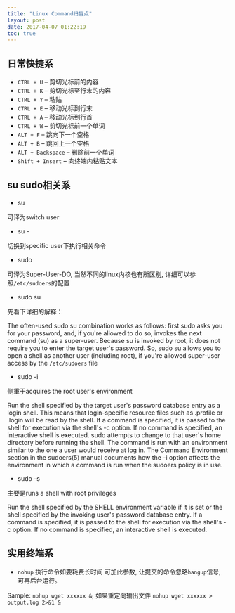 ```yaml
---
title: "Linux Command扫盲点"
layout: post
date: 2017-04-07 01:22:19
toc: true
---
```


## 日常快捷系 ##

* `CTRL + U` – 剪切光标前的内容
* `CTRL + K` – 剪切光标至行末的内容
* `CTRL + Y` – 粘贴
* `CTRL + E` – 移动光标到行末
* `CTRL + A` – 移动光标到行首
* `CTRL + W` – 剪切光标前一个单词
* `ALT + F` – 跳向下一个空格
* `ALT + B` – 跳回上一个空格
* `ALT + Backspace` – 删除前一个单词
* `Shift + Insert` – 向终端内粘贴文本

## su sudo相关系 ##

* su

可译为switch user

* su -

切换到specific user下执行相关命令

* sudo

可译为Super-User-DO, 当然不同的linux内核也有所区别, 详细可以参照`/etc/sudoers`的配置

* sudo su

先看下详细的解释：

The often-used sudo su combination works as follows: first sudo asks you for your password, and, if you're allowed to do so, invokes the next command (su) as a super-user. Because su is invoked by root, it does not require you to enter the target user's password. So, sudo su allows you to open a shell as another user (including root), if you're allowed super-user access by the `/etc/sudoers` file

* sudo -i

侧重于acquires the root user's environment

Run the shell specified by the target user's password database entry as a login shell.  This means that login-specific resource files such as .profile or .login will be read by the shell.  If a command is specified, it is passed to the shell for execution via the shell's -c option.  If no command is specified, an interactive shell is executed.  sudo attempts to change to that user's home directory before running the shell.  The command is run with an environment similar to the one a user would receive at log in.  The Command Environment section in the sudoers(5) manual documents how the -i option affects the environment in which a command is run when the sudoers policy is in use.

* sudo -s

主要是runs a shell with root privileges

Run the shell specified by the SHELL environment variable if it is set or the shell specified by the invoking user's password database entry.  If a command is specified, it is passed to the shell for execution via the shell's -c option.  If no command is specified, an interactive shell is executed.

## 实用终端系 ##

* `nohup` 执行命令如要耗费长时间 可加此参数, 让提交的命令忽略`hangup`信号, 可再后台运行。 

Sample: `nohup wget xxxxxx &`, 如果重定向输出文件 `nohup wget xxxxxx > output.log 2>&1 &`
